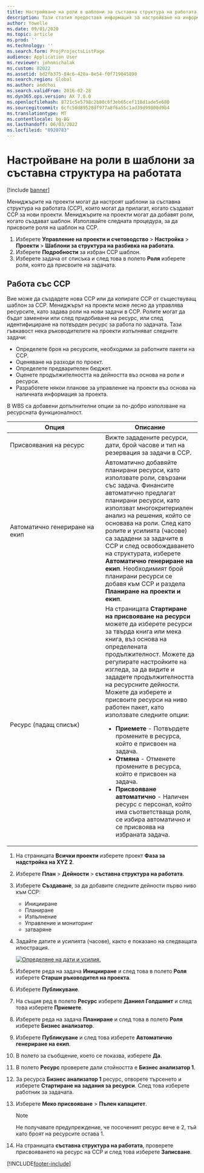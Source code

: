 ```yaml
---
title: Настройване на роли в шаблони за съставна структура на работата
description: Тази статия предоставя информация за настройване на информация за ролята на шаблоните за съставна структура на работата.
author: Yowelle
ms.date: 09/01/2020
ms.topic: article
ms.prod: ''
ms.technology: ''
ms.search.form: ProjProjectsListPage
audience: Application User
ms.reviewer: johnmichalak
ms.custom: 82022
ms.assetid: bd2fb375-84c6-428a-8e54-f0f719045898
ms.search.region: Global
ms.author: andchoi
ms.search.validFrom: 2016-02-28
ms.dyn365.ops.version: AX 7.0.0
ms.openlocfilehash: 8721c5e5798c2b80c6f3eb65cef118d1ade5e680
ms.sourcegitcommit: 6cfc50d89528df977a8f6a55c1ad39d99800d9b4
ms.translationtype: MT
ms.contentlocale: bg-BG
ms.lasthandoff: 06/03/2022
ms.locfileid: "8920783"
---
```

# <a name="set-up-roles-on-work-breakdown-structure-templates"></a>Настройване на роли в шаблони за съставна структура на работата

[!include [banner](../includes/banner.md)]

Мениджърите на проекти могат да настроят шаблони за съставна структура на работата (ССР), които могат да прилагат, когато създават ССР за нови проекти. Мениджърите на проекти могат да добавят роли, когато създават шаблон. Използвайте следната процедура, за да присвоите роля на шаблон на ССР.

1. Изберете **Управление на проекти и счетоводство** > **Настройка** > **Проекти** > **Шаблони за структура на разбивка на работата**.
2. Изберете **Подробности** за избран ССР шаблон.
3. Изберете задача от списъка и след това в полето **Роля** изберете роля, която да присвоите на задачата.

## <a name="work-with-a-wbs"></a>Работа със ССР

Вие може да създадете нова ССР или да копирате ССР от съществуващ шаблон за ССР. Мениджърът на проекти може лесно да управлява ресурсите, като задава роли на нови задачи в ССР. Ролите могат да бъдат заменени или след придобиване на ресурс, или след идентифициране на потвърден ресурс за работа по задачата. Тази гъвкавост нека ръководителите на проекти изпълняват следните задачи:

- Определете броя на ресурсите, необходими за работните пакети на ССР.
- Оценяване на разходи по проект.
- Определете предварителен бюджет.
- Оценете продължителността на дейността въз основа на роли и ресурси.
- Разработете някои планове за управление на проекти въз основа на наличната информация за проекта.

В WBS са добавени допълнителни опции за по-добро използване на ресурсната функционалност.

<table>
<colgroup>
<col width="50%" />
<col width="50%" />
</colgroup>
<thead>
<tr class="header">
<th>Опция</th>
<th>Описание</th>
</tr>
</thead>
<tbody>
<tr class="odd">
<td>Присвоявания на ресурс</td>
<td>Вижте зададените ресурси, дати, брой часове и тип на резервация за задачи в ССР.</td>
</tr>
<tr class="even">
<td>Автоматично генериране на екип</td>
<td>Автоматично добавяйте планирани ресурси, като използвате роли, свързани със задача. Финансите автоматично предлагат планирани ресурси, като използват многокритериален анализ на решения, който се основава на роли. След като ролите и усилията (часове) са зададени за задачите в ССР и след освобождаването на структурата, изберете <strong>Автоматично генериране на екип</strong>. Необходимият брой планирани ресурси се добавя към ССР и раздела <strong>Планиране на проекти и екип</strong>.</td>
</tr>
<tr class="odd">
<td>Ресурс (падащ списък)</td>
<td>На страницата <strong>Стартиране на присвояване на ресурси</strong> можете да изберете ресурси за твърда книга или мека книга, въз основа на определената продължителност. Можете да регулирате настройките на изгледа, за да видите и зададете продължителността на ресурсните дейности. Можете да изберете и присвоите ресурси на ниво работен пакет, като използвате следните опции:
<ul>
<li><strong>Приемете</strong> - Потвърдете промените в ресурса, който е присвоен на задача.</li>
<li><strong>Отмяна</strong> - Отменете промените в ресурса, който е присвоен на задача.</li>
<li><strong>Присвояване автоматично</strong> - Наличен ресурс с персонал, който има съответстваща роля, се избира автоматично и се присвоява на избраната задача.</li>
</ul></td>
</tr>
</tbody>
</table>

1. На страницата **Всички проекти** изберете проект **Фаза за надстройка на XYZ 2**.
2. Изберете **План** > **Дейности** > **съставна структура на работата**.
3. Изберете **Създаване**, за да добавите следните дейности първо ниво към ССР:

    - Иницииране
    - Планиране
    - Изпълнение
    - Управление и мониторинг
    - затваряне

4. Задайте датите и усилията (часове), както е показано на следващата илюстрация.

    [![Определяне на дати и усилия.](./media/projectresourcing10.jpg)](./media/projectresourcing10.jpg)

5. Изберете реда на задача **Иницииране** и след това в полето **Роля** изберете **Старши ръководител на проекта**.
6. Изберете **Публикуване**.
7. На същия ред в полето **Ресурс** изберете **Даниел Голдшмит** и след това изберете **Приемете**.
8. Изберете реда на задача **Планиране** и след това в полето **Роля** изберете **Бизнес анализатор**.
9. Изберете **Публикуване** и след това изберете **Автоматично генериране на екип**.
10. В полето за съобщение, което се показва, изберете **Да**.
11. В полето **Ресурс** проверете дали стойността е **Бизнес анализатор 1**.
12. За ресурса **Бизнес анализатор 1** ресурс, отворете търсенето и изберете **Стартиране на задания за ресурси**. След това изберете работник за задачата.
13. Изберете **Меко присвояване** &gt; **Пълен капацитет**.

    > [!NOTE] 
    > Не получавате предупреждение, че посоченият ресурс вече е 2, тъй като броят на ресурсите остава 1.

14. На страницата **съставна структура на работата**, проверете присвояването на ресурс на ССР и след това изберете **Записване**.


[!INCLUDE[footer-include](../includes/footer-banner.md)]